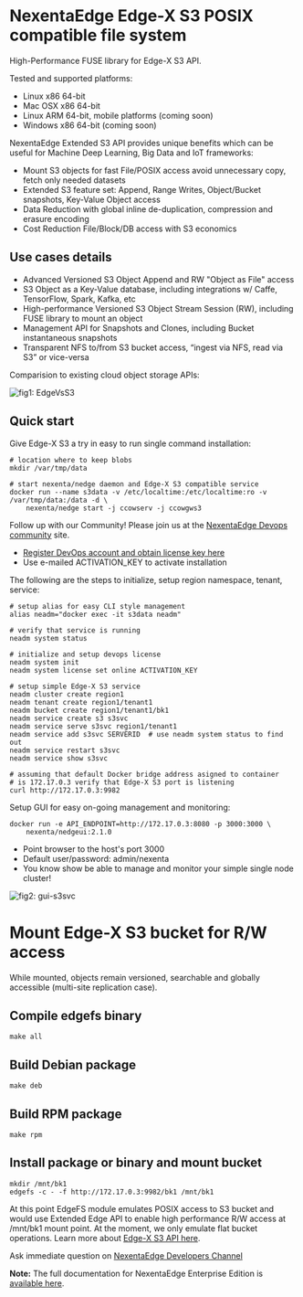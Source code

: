 # NexentaEdge Edge-X S3 POSIX compatible file system

High-Performance FUSE library for Edge-X S3 API.

Tested and supported platforms:

- Linux x86 64-bit
- Mac OSX x86 64-bit
- Linux ARM 64-bit, mobile platforms (coming soon)
- Windows x86 64-bit (coming soon)

NexentaEdge Extended S3 API provides unique benefits which can be useful for Machine Deep Learning, Big Data and IoT frameworks:

* Mount S3 objects for fast File/POSIX access avoid unnecessary copy, fetch only needed datasets
* Extended S3 feature set: Append, Range Writes, Object/Bucket snapshots, Key-Value Object access
* Data Reduction with global inline de-duplication, compression and erasure encoding
* Cost Reduction File/Block/DB access with S3 economics 

## Use cases details

* Advanced Versioned S3 Object Append and RW "Object as File" access
* S3 Object as a Key-Value database, including integrations w/ Caffe, TensorFlow, Spark, Kafka, etc
* High-performance Versioned S3 Object Stream Session (RW), including FUSE library to mount an object
* Management API for Snapshots and Clones, including Bucket instantaneous snapshots
* Transparent NFS to/from S3 bucket access, “ingest via NFS, read via S3” or vice-versa

Comparision to existing cloud object storage APIs:

![fig1: EdgeVsS3](https://raw.githubusercontent.com/nexenta/nedge-dev/master/images/EdgeVsS3.png)

## Quick start

Give Edge-X S3 a try in easy to run single command installation:

```console
# location where to keep blobs
mkdir /var/tmp/data
    
# start nexenta/nedge daemon and Edge-X S3 compatible service
docker run --name s3data -v /etc/localtime:/etc/localtime:ro -v /var/tmp/data:/data -d \
    nexenta/nedge start -j ccowserv -j ccowgws3

```

Follow up with our Community! Please join us at the [NexentaEdge Devops community](https://community.nexenta.com/s/topic/0TOU0000000brtXOAQ/nexentaedge) site.

* [Register DevOps account and obtain license key here](https://community.nexenta.com/s/devops-edition)
* Use e-mailed ACTIVATION_KEY to activate installation

The following are the steps to initialize, setup region namespace, tenant, service:
    
```console
# setup alias for easy CLI style management
alias neadm="docker exec -it s3data neadm"
    
# verify that service is running
neadm system status
    
# initialize and setup devops license
neadm system init
neadm system license set online ACTIVATION_KEY
    
# setup simple Edge-X S3 service
neadm cluster create region1
neadm tenant create region1/tenant1
neadm bucket create region1/tenant1/bk1
neadm service create s3 s3svc
neadm service serve s3svc region1/tenant1
neadm service add s3svc SERVERID  # use neadm system status to find out 
neadm service restart s3svc
neadm service show s3svc
    
# assuming that default Docker bridge address asigned to container
# is 172.17.0.3 verify that Edge-X S3 port is listening
curl http://172.17.0.3:9982
```

Setup GUI for easy on-going management and monitoring:

```console
docker run -e API_ENDPOINT=http://172.17.0.3:8080 -p 3000:3000 \
    nexenta/nedgeui:2.1.0
```

* Point browser to the host's port 3000
* Default user/password: admin/nexenta
* You know show be able to manage and monitor your simple single node cluster!

![fig2: gui-s3svc](https://raw.githubusercontent.com/nexenta/nedge-dev/master/images/nedgeui-s3svc.png)

# Mount Edge-X S3 bucket for R/W access

While mounted, objects remain versioned, searchable and globally accessible (multi-site replication case).

## Compile edgefs binary

```console
make all
```

## Build Debian package

```console
make deb
```

## Build RPM package

```console
make rpm
```

## Install package or binary and mount bucket

```console
mkdir /mnt/bk1
edgefs -c - -f http://172.17.0.3:9982/bk1 /mnt/bk1
```

At this point EdgeFS module emulates POSIX access to S3 bucket and would use Extended Edge API to enable high performance R/W access at /mnt/bk1 mount point. At the moment, we only emulate flat bucket operations.
Learn more about [Edge-X S3 API here](https://edgex.docs.apiary.io).

Ask immediate question on [NexentaEdge Developers Channel](https://nexentaedge.slack.com/messages/general/)

**Note:** The full documentation for NexentaEdge Enterprise Edition is [available here](https://nexenta.com/products/nexentaedge).
